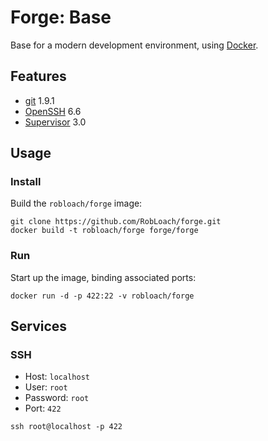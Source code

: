 # Forge: Base

Base for a modern development environment, using [Docker](http://docker.io).


## Features

* [git](http://www.git-scm.com/) 1.9.1
* [OpenSSH](http://www.openssh.com/) 6.6
* [Supervisor](http://supervisord.org/) 3.0


## Usage

### Install

Build the `robloach/forge` image:
```
git clone https://github.com/RobLoach/forge.git
docker build -t robloach/forge forge/forge
```

### Run

Start up the image, binding associated ports:
```
docker run -d -p 422:22 -v robloach/forge
```


## Services

### SSH

* Host: `localhost`
* User: `root`
* Password: `root`
* Port: `422`

```
ssh root@localhost -p 422
```
